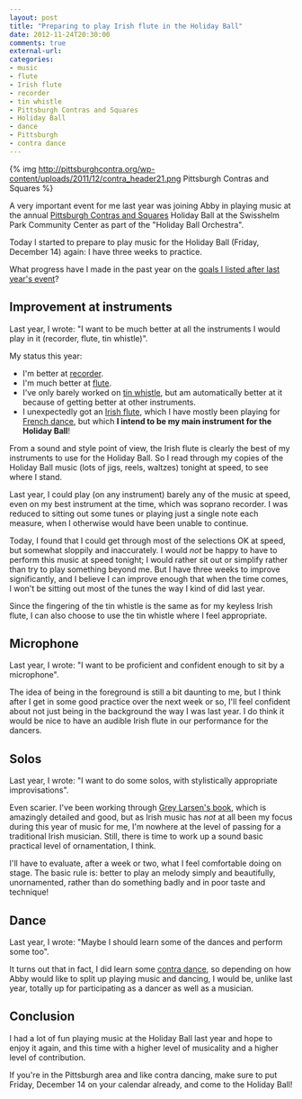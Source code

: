 ```yaml
---
layout: post
title: "Preparing to play Irish flute in the Holiday Ball"
date: 2012-11-24T20:30:00
comments: true
external-url: 
categories: 
- music
- flute
- Irish flute
- recorder
- tin whistle
- Pittsburgh Contras and Squares
- Holiday Ball
- dance
- Pittsburgh
- contra dance
---
```

{% img http://pittsburghcontra.org/wp-content/uploads/2011/12/contra_header21.png Pittsburgh Contras and Squares %}

A very important event for me last year was joining Abby in playing music at the annual [Pittsburgh Contras and Squares](http://pittsburghcontra.org/) Holiday Ball at the Swisshelm Park Community Center as part of the "Holiday Ball Orchestra".

Today I started to prepare to play music for the Holiday Ball (Friday, December 14) again: I have three weeks to practice.

What progress have I made in the past year on the [goals I listed after last year's event](/blog/2011/12/16/playing-recorder-and-flute-at-the-holiday-ball/)?

<!--more-->

## Improvement at instruments

Last year, I wrote: "I want to be much better at all the instruments I would play in it (recorder, flute, tin whistle)".

My status this year:

- I'm better at [recorder](/blog/categories/recorder/).
- I'm much better at [flute](/blog/categories/flute/).
- I've only barely worked on [tin whistle](/blog/categories/tin-whistle/), but am automatically better at it because of getting better at other instruments.
- I unexpectedly got an [Irish flute](/blog/categories/irish-flute/), which I have mostly been playing for [French dance](/blog/categories/french-dance/), but which **I intend to be my main instrument for the Holiday Ball**!

From a sound and style point of view, the Irish flute is clearly the best of my instruments to use for the Holiday Ball. So I read through my copies of the Holiday Ball music (lots of jigs, reels, waltzes) tonight at speed, to see where I stand.

Last year, I could play (on any instrument) barely any of the music at speed, even on my best instrument at the time, which was soprano recorder. I was reduced to sitting out some tunes or playing just a single note each measure, when I otherwise would have been unable to continue.

Today, I found that I could get through most of the selections OK at speed, but somewhat sloppily and inaccurately. I would *not* be happy to have to perform this music at speed tonight; I would rather sit out or simplify rather than try to play something beyond me. But I have three weeks to improve significantly, and I believe I can improve enough that when the time comes, I won't be sitting out most of the tunes the way I kind of did last year.

Since the fingering of the tin whistle is the same as for my keyless Irish flute, I can also choose to use the tin whistle where I feel appropriate.

## Microphone

Last year, I wrote: "I want to be proficient and confident enough to sit by a microphone".

The idea of being in the foreground is still a bit daunting to me, but I think after I get in some good practice over the next week or so, I'll feel confident about not just being in the background the way I was last year. I do think it would be nice to have an audible Irish flute in our performance for the dancers.

## Solos

Last year, I wrote: "I want to do some solos, with stylistically appropriate improvisations".

Even scarier. I've been working through [Grey Larsen's book](/blog/_posts/2012/06/12/ordered-the-casey-burns-small-handed-irish-flute/), which is amazingly detailed and good, but as Irish music has *not* at all been my focus during this year of music for me, I'm nowhere at the level of passing for a traditional Irish musician. Still, there is time to work up a sound basic practical level of ornamentation, I think.

I'll have to evaluate, after a week or two, what I feel comfortable doing on stage. The basic rule is: better to play an melody simply and beautifully, unornamented, rather than do something badly and in poor taste and technique!

## Dance

Last year, I wrote: "Maybe I should learn some of the dances and perform some too".

It turns out that in fact, I did learn some [contra dance](/blog/2012/10/07/my-first-contra-dance-workshop-unexpected-fun/), so depending on how Abby would like to split up playing music and dancing, I would be, unlike last year, totally up for participating as a dancer as well as a musician.

## Conclusion

I had a lot of fun playing music at the Holiday Ball last year and hope to enjoy it again, and this time with a higher level of musicality and a higher level of contribution.

If you're in the Pittsburgh area and like contra dancing, make sure to put Friday, December 14 on your calendar already, and come to the Holiday Ball!
